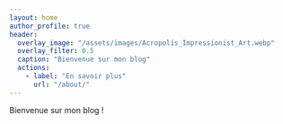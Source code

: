 ```yaml
---
layout: home
author_profile: true
header:
  overlay_image: "/assets/images/Acropolis_Impressionist_Art.webp"
  overlay_filter: 0.5
  caption: "Bienvenue sur mon blog"
  actions:
    - label: "En savoir plus"
      url: "/about/"
---
```


Bienvenue sur mon blog ! 